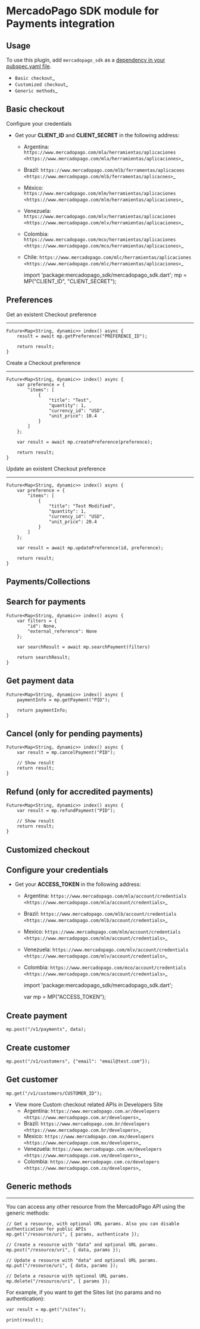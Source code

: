 # MercadoPago SDK module for Payments integration

## Usage

To use this plugin, add `mercadopago_sdk` as a [dependency in your pubspec.yaml file](https://flutter.io/platform-plugins/).

- `Basic checkout`\_
- `Customized checkout`\_
- `Generic methods`\_

## Basic checkout

Configure your credentials

- Get your **CLIENT_ID** and **CLIENT_SECRET** in the following address:
  - Argentina: `https://www.mercadopago.com/mla/herramientas/aplicaciones <https://www.mercadopago.com/mla/herramientas/aplicaciones>`\_
  - Brazil: `https://www.mercadopago.com/mlb/ferramentas/aplicacoes <https://www.mercadopago.com/mlb/ferramentas/aplicacoes>`\_
  - México: `https://www.mercadopago.com/mlm/herramientas/aplicaciones <https://www.mercadopago.com/mlm/herramientas/aplicaciones>`\_
  - Venezuela: `https://www.mercadopago.com/mlv/herramientas/aplicaciones <https://www.mercadopago.com/mlv/herramientas/aplicaciones>`\_
  - Colombia: `https://www.mercadopago.com/mco/herramientas/aplicaciones <https://www.mercadopago.com/mco/herramientas/aplicaciones>`\_
  - Chile: `https://www.mercadopago.com/mlc/herramientas/aplicaciones <https://www.mercadopago.com/mlc/herramientas/aplicaciones>`\_


    import 'package:mercadopago_sdk/mercadopago_sdk.dart';
    mp = MP("CLIENT_ID", "CLIENT_SECRET");

## Preferences

Get an existent Checkout preference

---

    Future<Map<String, dynamic>> index() async {
        result = await mp.getPreference("PREFERENCE_ID");

        return result;
    }

Create a Checkout preference

---

    Future<Map<String, dynamic>> index() async {
        var preference = {
            "items": [
                {
                    "title": "Test",
                    "quantity": 1,
                    "currency_id": "USD",
                    "unit_price": 10.4
                }
            ]
        };

        var result = await mp.createPreference(preference);

        return result;
    }

Update an existent Checkout preference

---

    Future<Map<String, dynamic>> index() async {
        var preference = {
            "items": [
                {
                    "title": "Test Modified",
                    "quantity": 1,
                    "currency_id": "USD",
                    "unit_price": 20.4
                }
            ]
        };

        var result = await mp.updatePreference(id, preference);

        return result;
    }

## Payments/Collections

## Search for payments

    Future<Map<String, dynamic>> index() async {
        var filters = {
            "id": None,
            "external_reference": None
        };

        var searchResult = await mp.searchPayment(filters)

        return searchResult;
    }

## Get payment data

    Future<Map<String, dynamic>> index() async {
        paymentInfo = mp.getPayment("PID");

        return paymentInfo;
    }

## Cancel (only for pending payments)

    Future<Map<String, dynamic>> index() async {
        var result = mp.cancelPayment("PID");

        // Show result
        return result;
    }

## Refund (only for accredited payments)

    Future<Map<String, dynamic>> index() async {
        var result = mp.refundPayment("PID");

        // Show result
        return result;
    }

## Customized checkout

## Configure your credentials

- Get your **ACCESS_TOKEN** in the following address:
  - Argentina: `https://www.mercadopago.com/mla/account/credentials <https://www.mercadopago.com/mla/account/credentials>`\_
  - Brazil: `https://www.mercadopago.com/mlb/account/credentials <https://www.mercadopago.com/mlb/account/credentials>`\_
  - Mexico: `https://www.mercadopago.com/mlm/account/credentials <https://www.mercadopago.com/mlm/account/credentials>`\_
  - Venezuela: `https://www.mercadopago.com/mlv/account/credentials <https://www.mercadopago.com/mlv/account/credentials>`\_
  - Colombia: `https://www.mercadopago.com/mco/account/credentials <https://www.mercadopago.com/mco/account/credentials>`\_


    import 'package:mercadopago_sdk/mercadopago_sdk.dart';

    var mp = MP("ACCESS_TOKEN");

## Create payment

    mp.post("/v1/payments", data);

## Create customer

    mp.post("/v1/customers", {"email": "email@test.com"});

## Get customer

    mp.get("/v1/customers/CUSTOMER_ID");

- View more Custom checkout related APIs in Developers Site
  - Argentina: `https://www.mercadopago.com.ar/developers <https://www.mercadopago.com.ar/developers>`\_
  - Brazil: `https://www.mercadopago.com.br/developers <https://www.mercadopago.com.br/developers>`\_
  - Mexico: `https://www.mercadopago.com.mx/developers <https://www.mercadopago.com.mx/developers>`\_
  - Venezuela: `https://www.mercadopago.com.ve/developers <https://www.mercadopago.com.ve/developers>`\_
  - Colombia: `https://www.mercadopago.com.co/developers <https://www.mercadopago.com.co/developers>`\_

## Generic methods

---

You can access any other resource from the MercadoPago API using the generic methods:

    // Get a resource, with optional URL params. Also you can disable authentication for public APIs
    mp.get("/resource/uri", { params, authenticate });

    // Create a resource with "data" and optional URL params.
    mp.post("/resource/uri", { data, params });

    // Update a resource with "data" and optional URL params.
    mp.put("/resource/uri", { data, params });

    // Delete a resource with optional URL params.
    mp.delete("/resource/uri", { params });

For example, if you want to get the Sites list (no params and no authentication):

    var result = mp.get("/sites");

    print(result);
